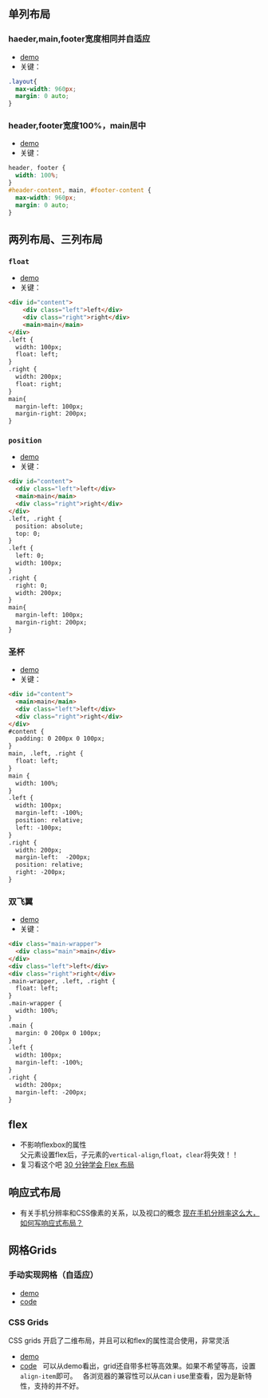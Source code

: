 ## 单列布局
### haeder,main,footer宽度相同并自适应  
- [demo](https://jsbin.com/hizuhejaru/edit?html,css,output)  
- 关键：  
```css
.layout{
  max-width: 960px;
  margin: 0 auto;
}
```
### header,footer宽度100%，main居中  
- [demo](https://jsbin.com/lazuziyawu/edit?output)  
- 关键：  
```css
header, footer {
  width: 100%;
}
#header-content, main, #footer-content {
  max-width: 960px;
  margin: 0 auto;
} 
```
## 两列布局、三列布局  
### `float`
- [demo](https://jsbin.com/nosedakeja/edit?output)  
- 关键：
```html
<div id="content">
    <div class="left">left</div>
    <div class="right">right</div>
    <main>main</main>
</div>
.left {
  width: 100px;
  float: left;
}
.right {
  width: 200px;
  float: right;
}
main{
  margin-left: 100px; 
  margin-right: 200px;
}
```  
### `position`
- [demo](https://jsbin.com/nosedakeja/edit?output)  
- 关键：
```html
<div id="content">
  <div class="left">left</div>
  <main>main</main>
  <div class="right">right</div>
</div>
.left, .right {
  position: absolute;
  top: 0;
}
.left {
  left: 0;
  width: 100px;
}
.right {
  right: 0;
  width: 200px;
}
main{
  margin-left: 100px; 
  margin-right: 200px;
}
```
### 圣杯
- [demo](https://jsbin.com/savuhiroko/edit?output)
- 关键：
```html
<div id="content">         
  <main>main</main>        
  <div class="left">left</div>        
  <div class="right">right</div>  
</div>
#content {
  padding: 0 200px 0 100px;
}
main, .left, .right {
  float: left;
}
main {              
  width: 100%;
} 
.left {
  width: 100px;
  margin-left: -100%;
  position: relative;
  left: -100px;
}
.right {
  width: 200px;
  margin-left:  -200px;
  position: relative;
  right: -200px;
}  
```
### 双飞翼
- [demo](https://jsbin.com/vihuquxesa/edit?output)
- 关键：
```html
<div class="main-wrapper">
  <div class="main">main</div>
</div>
<div class="left">left</div>        
<div class="right">right</div>
.main-wrapper, .left, .right {
  float: left;
}
.main-wrapper {
  width: 100%;
}
.main {
  margin: 0 200px 0 100px;
}
.left {
  width: 100px;
  margin-left: -100%;
}
.right {
  width: 200px;
  margin-left: -200px;
}
```
## flex
- 不影响flexbox的属性  
父元素设置flex后，子元素的`vertical-align`,`float`，`clear`将失效！！  
- 复习看这个吧  [30 分钟学会 Flex 布局](https://zhuanlan.zhihu.com/p/25303493)

## 响应式布局
- 有关手机分辨率和CSS像素的关系，以及视口的概念  [现在手机分辨率这么大，如何写响应式布局？](https://www.zhihu.com/question/35221839)  

## 网格Grids
### 手动实现网格（自适应）
- [demo](https://jsbin.com/diyumixevu/edit?output)  
- [code](https://github.com/nicoleJT914/starter/blob/master/layout/grid_float.html)
### CSS Grids
CSS grids 开启了二维布局，并且可以和flex的属性混合使用，非常灵活  
- [demo](https://jsbin.com/wurogoqevu/edit?output)  
- [code](https://github.com/nicoleJT914/starter/blob/master/layout/grid_towcols.html)  
可以从demo看出，grid还自带多栏等高效果。如果不希望等高，设置`align-item`即可。  
各浏览器的兼容性可以从can i use里查看，因为是新特性，支持的并不好。
